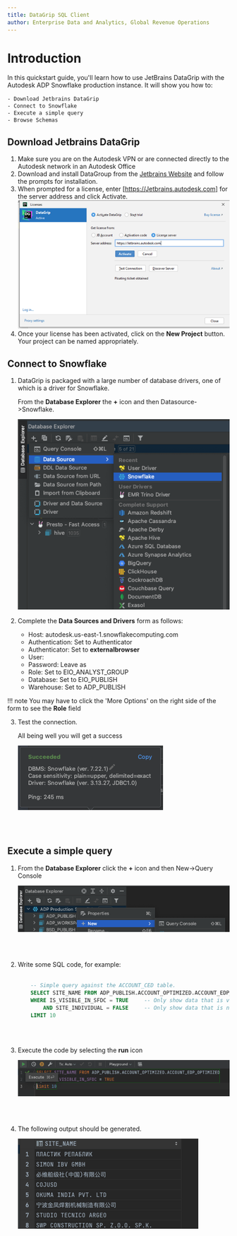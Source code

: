 ```yaml
---
title: DataGrip SQL Client
author: Enterprise Data and Analytics, Global Revenue Operations
---
```


# Introduction
In this quickstart guide, you'll learn how to use JetBrains DataGrip with the Autodesk ADP Snowflake production instance.   It will show you how to:

    - Download Jetbrains DataGrip
    - Connect to Snowflake
    - Execute a simple query
    - Browse Schemas

## Download Jetbrains DataGrip

1. Make sure you are on the Autodesk VPN or are connected directly to the Autodesk network in an Autodesk Office
1. Download and install DataGroup from the [Jetbrains Website](https://www.jetbrains.com/datagrip/?source=google&medium=cpc&campaign=15034927882&ter%5b%E2%80%A6%5d4H6cRsS8HBztZ30kJXKeaLEnvqIdBrAXIXq7RXVzc14yEAhoC2e0QAvD_BwE) and follow the prompts for installation.
1. When prompted for a license, enter [https://Jetbrains.autodesk.com] for the server address and click Activate.
![Activate](assets/datagrip-license-activate.png)
1. Once your license has been activated, click on the **New Project** button.  Your project can be named appropriately.

## Connect to Snowflake

1. DataGrip is packaged with a large number of database drivers, one of which is a driver for Snowflake. 

    From the **Database Explorer** the **+** icon and then Datasource->Snowflake.

    ![](assets/datasource-snowflake.png)

1. Complete the **Data Sources and Drivers** form as follows:
    - Host:  autodesk.us-east-1.snowflakecomputing.com
    - Authentication: Set to Authenticator
    - Authenticator: Set to **externalbrowser**
    - User: <Your User Name>
    - Password: Leave as <hidden>
    - Role: Set to EIO_ANALYST_GROUP  
    - Database: Set to EIO_PUBLISH
    - Warehouse: Set to ADP_PUBLISH

!!! note
    You may have to click the 'More Options' on the right side of the form to see the **Role** field



3.  Test the connection.   
    
    All being well you will get a success

    ![](assets/datagrip-connection-success.png)

<br>
<br>

## Execute a simple query

1.  From the **Database Explorer** click the **+** icon and then New->Query Console

    ![](assets/datagrip-query-console.png)

    <br>
    <br>

1.  Write some SQL code, for example:

    ``` sql

        -- Simple query against the ACCOUNT_CED table.
        SELECT SITE_NAME FROM ADP_PUBLISH.ACCOUNT_OPTIMIZED.ACCOUNT_EDP_OPTIMIZED
        WHERE IS_VISIBLE_IN_SFDC = TRUE     -- Only show data that is visible in SFDC
            AND SITE_INDIVIDUAL = FALSE     -- Only show data that is not marked as an individual person account
        LIMIT 10

    ```

    <br>
    <br>

1.  Execute the code by selecting the **run** icon

    ![](assets/datagrip-execute-query.png)

    <br>
    <br>

1.  The following output should be generated.

    ![](assets/datagrip-snowflake-simplequery.png)


